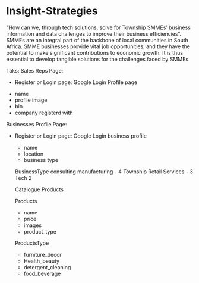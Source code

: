 # Insight-Strategies
“How can we, through tech solutions, solve for Township SMMEs’ business information and data challenges to improve their business efficiencies”.
SMMEs are an integral part of the backbone of local communities in South Africa. SMME businesses provide vital job opportunities, and they have the potential to make significant contributions to economic growth. It is thus essential to develop tangible solutions for the challenges faced by SMMEs. 

Taks:
Sales Reps Page:
* Register or Login page: Google Login
Profile page
- name 
- profile image
- bio
- company registerd with

Businesses Profile Page:
* Register or Login page: Google Login
  business profile
  - name
  - location
  - business type

  BusinessType
    consulting
manufacturing - 4
Township Retail Services - 3
Tech 2

  Catalogue
    Products

  Products
    - name
    - price
    - images
    - product_type
  
  ProductsType
    - furniture_decor
    - Health_beauty
    - detergent_cleaning
    - food_beverage


